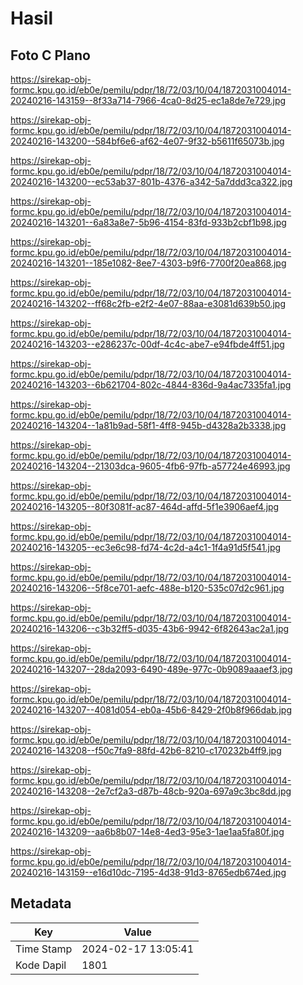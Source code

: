 # Hasil

## Foto C Plano

https://sirekap-obj-formc.kpu.go.id/eb0e/pemilu/pdpr/18/72/03/10/04/1872031004014-20240216-143159--8f33a714-7966-4ca0-8d25-ec1a8de7e729.jpg

https://sirekap-obj-formc.kpu.go.id/eb0e/pemilu/pdpr/18/72/03/10/04/1872031004014-20240216-143200--584bf6e6-af62-4e07-9f32-b5611f65073b.jpg

https://sirekap-obj-formc.kpu.go.id/eb0e/pemilu/pdpr/18/72/03/10/04/1872031004014-20240216-143200--ec53ab37-801b-4376-a342-5a7ddd3ca322.jpg

https://sirekap-obj-formc.kpu.go.id/eb0e/pemilu/pdpr/18/72/03/10/04/1872031004014-20240216-143201--6a83a8e7-5b96-4154-83fd-933b2cbf1b98.jpg

https://sirekap-obj-formc.kpu.go.id/eb0e/pemilu/pdpr/18/72/03/10/04/1872031004014-20240216-143201--185e1082-8ee7-4303-b9f6-7700f20ea868.jpg

https://sirekap-obj-formc.kpu.go.id/eb0e/pemilu/pdpr/18/72/03/10/04/1872031004014-20240216-143202--ff68c2fb-e2f2-4e07-88aa-e3081d639b50.jpg

https://sirekap-obj-formc.kpu.go.id/eb0e/pemilu/pdpr/18/72/03/10/04/1872031004014-20240216-143203--e286237c-00df-4c4c-abe7-e94fbde4ff51.jpg

https://sirekap-obj-formc.kpu.go.id/eb0e/pemilu/pdpr/18/72/03/10/04/1872031004014-20240216-143203--6b621704-802c-4844-836d-9a4ac7335fa1.jpg

https://sirekap-obj-formc.kpu.go.id/eb0e/pemilu/pdpr/18/72/03/10/04/1872031004014-20240216-143204--1a81b9ad-58f1-4ff8-945b-d4328a2b3338.jpg

https://sirekap-obj-formc.kpu.go.id/eb0e/pemilu/pdpr/18/72/03/10/04/1872031004014-20240216-143204--21303dca-9605-4fb6-97fb-a57724e46993.jpg

https://sirekap-obj-formc.kpu.go.id/eb0e/pemilu/pdpr/18/72/03/10/04/1872031004014-20240216-143205--80f3081f-ac87-464d-affd-5f1e3906aef4.jpg

https://sirekap-obj-formc.kpu.go.id/eb0e/pemilu/pdpr/18/72/03/10/04/1872031004014-20240216-143205--ec3e6c98-fd74-4c2d-a4c1-1f4a91d5f541.jpg

https://sirekap-obj-formc.kpu.go.id/eb0e/pemilu/pdpr/18/72/03/10/04/1872031004014-20240216-143206--5f8ce701-aefc-488e-b120-535c07d2c961.jpg

https://sirekap-obj-formc.kpu.go.id/eb0e/pemilu/pdpr/18/72/03/10/04/1872031004014-20240216-143206--c3b32ff5-d035-43b6-9942-6f82643ac2a1.jpg

https://sirekap-obj-formc.kpu.go.id/eb0e/pemilu/pdpr/18/72/03/10/04/1872031004014-20240216-143207--28da2093-6490-489e-977c-0b9089aaaef3.jpg

https://sirekap-obj-formc.kpu.go.id/eb0e/pemilu/pdpr/18/72/03/10/04/1872031004014-20240216-143207--4081d054-eb0a-45b6-8429-2f0b8f966dab.jpg

https://sirekap-obj-formc.kpu.go.id/eb0e/pemilu/pdpr/18/72/03/10/04/1872031004014-20240216-143208--f50c7fa9-88fd-42b6-8210-c170232b4ff9.jpg

https://sirekap-obj-formc.kpu.go.id/eb0e/pemilu/pdpr/18/72/03/10/04/1872031004014-20240216-143208--2e7cf2a3-d87b-48cb-920a-697a9c3bc8dd.jpg

https://sirekap-obj-formc.kpu.go.id/eb0e/pemilu/pdpr/18/72/03/10/04/1872031004014-20240216-143209--aa6b8b07-14e8-4ed3-95e3-1ae1aa5fa80f.jpg

https://sirekap-obj-formc.kpu.go.id/eb0e/pemilu/pdpr/18/72/03/10/04/1872031004014-20240216-143159--e16d10dc-7195-4d38-91d3-8765edb674ed.jpg


## Metadata

| Key        | Value               |
| ---------- | ------------------- |
| Time Stamp | 2024-02-17 13:05:41 |
| Kode Dapil | 1801                |



